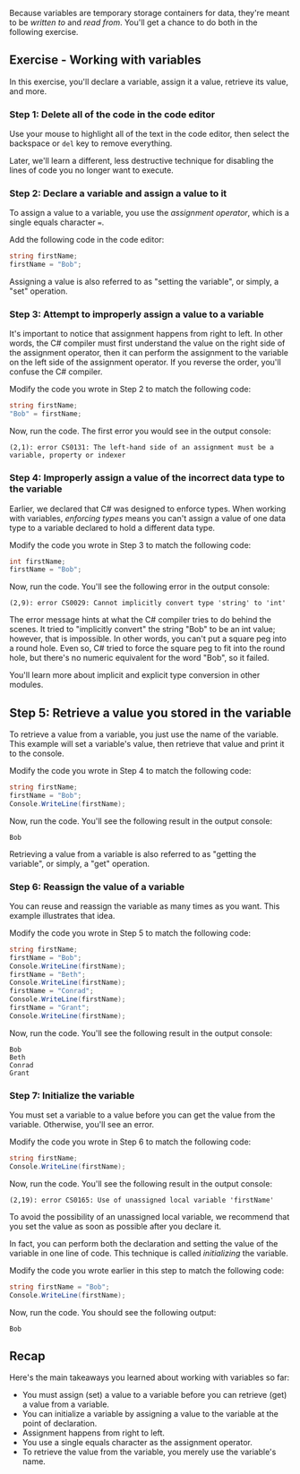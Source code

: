 Because variables are temporary storage containers for data, they're meant to be *written to* and *read from*. You'll get a chance to do both in the following exercise.

## Exercise - Working with variables

In this exercise, you'll declare a variable, assign it a value, retrieve its value, and more.

### Step 1: Delete all of the code in the code editor

Use your mouse to highlight all of the text in the code editor, then select the backspace or `del` key to remove everything.

Later, we'll learn a different, less destructive technique for disabling the lines of code you no longer want to execute.

### Step 2: Declare a variable and assign a value to it

To assign a value to a variable, you use the *assignment operator*, which is a single equals character `=`.

Add the following code in the code editor:

```c#
string firstName;
firstName = "Bob";
```

Assigning a value is also referred to as "setting the variable", or simply, a "set" operation.

### Step 3: Attempt to improperly assign a value to a variable

It's important to notice that assignment happens from right to left. In other words, the C# compiler must first understand the value on the right side of the assignment operator, then it can perform the assignment to the variable on the left side of the assignment operator. If you reverse the order, you'll confuse the C# compiler.

Modify the code you wrote in Step 2 to match the following code:

```c#
string firstName;
"Bob" = firstName;
```

Now, run the code. The first error you would see in the output console:

```Output
(2,1): error CS0131: The left-hand side of an assignment must be a variable, property or indexer
```

### Step 4: Improperly assign a value of the incorrect data type to the variable

Earlier, we declared that C# was designed to enforce types. When working with variables, *enforcing types* means you can't assign a value of one data type to a variable declared to hold a different data type.

Modify the code you wrote in Step 3 to match the following code:

```c#
int firstName;
firstName = "Bob";
```

Now, run the code. You'll see the following error in the output console:

```Output
(2,9): error CS0029: Cannot implicitly convert type 'string' to 'int'
```

The error message hints at what the C# compiler tries to do behind the scenes. It tried to "implicitly convert" the string "Bob" to be an int value; however, that is impossible. In other words, you can't put a square peg into a round hole. Even so, C# tried to force the square peg to fit into the round hole, but there's no numeric equivalent for the word "Bob", so it failed.

You'll learn more about implicit and explicit type conversion in other modules.

## Step 5: Retrieve a value you stored in the variable

To retrieve a value from a variable, you just use the name of the variable. This example will set a variable's value, then retrieve that value and print it to the console.

Modify the code you wrote in Step 4 to match the following code:

```c#
string firstName;
firstName = "Bob";
Console.WriteLine(firstName);
```

Now, run the code. You'll see the following result in the output console:

```Output
Bob
```

Retrieving a value from a variable is also referred to as "getting the variable", or simply, a "get" operation.

### Step 6: Reassign the value of a variable

You can reuse and reassign the variable as many times as you want. This example illustrates that idea.

Modify the code you wrote in Step 5 to match the following code:

```c#
string firstName;
firstName = "Bob";
Console.WriteLine(firstName);
firstName = "Beth";
Console.WriteLine(firstName);
firstName = "Conrad";
Console.WriteLine(firstName);
firstName = "Grant";
Console.WriteLine(firstName);
```

Now, run the code. You'll see the following result in the output console:

```Output
Bob
Beth
Conrad
Grant
```

### Step 7: Initialize the variable

You must set a variable to a value before you can get the value from the variable. Otherwise, you'll see an error.

Modify the code you wrote in Step 6 to match the following code:

```c#
string firstName;
Console.WriteLine(firstName);
```

Now, run the code. You'll see the following result in the output console:

```Output
(2,19): error CS0165: Use of unassigned local variable 'firstName'
```

To avoid the possibility of an unassigned local variable, we recommend that you set the value as soon as possible after you declare it.

In fact, you can perform both the declaration and setting the value of the variable in one line of code. This technique is called *initializing* the variable.

Modify the code you wrote earlier in this step to match the following code:

```c#
string firstName = "Bob";
Console.WriteLine(firstName);
```

Now, run the code. You should see the following output:

```Output
Bob
```

## Recap

Here's the main takeaways you learned about working with variables so far:

- You must assign (set) a value to a variable before you can retrieve (get) a value from a variable.
- You can initialize a variable by assigning a value to the variable at the point of declaration.
- Assignment happens from right to left.
- You use a single equals character as the assignment operator.
- To retrieve the value from the variable, you merely use the variable's name.